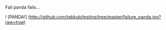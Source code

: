 Fail panda fails...

! [PANDA!] (http://github.com/tekkub/testing/tree/master/failure_panda.jpg?raw=true)
